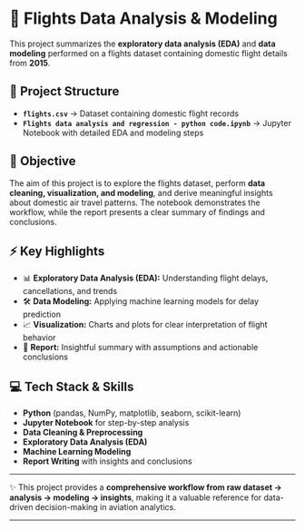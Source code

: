 # 🛫 Flights Data Analysis & Modeling

This project summarizes the **exploratory data analysis (EDA)** and **data modeling** performed on a flights dataset containing domestic flight details from **2015**.

## 📂 Project Structure

* **`flights.csv`** → Dataset containing domestic flight records
* **`Flights data analysis and regression - python code.ipynb`** → Jupyter Notebook with detailed EDA and modeling steps

## 🎯 Objective

The aim of this project is to explore the flights dataset, perform **data cleaning, visualization, and modeling**, and derive meaningful insights about domestic air travel patterns. The notebook demonstrates the workflow, while the report presents a clear summary of findings and conclusions.

## ⚡ Key Highlights

* 📊 **Exploratory Data Analysis (EDA):** Understanding flight delays, cancellations, and trends
* 🛠️ **Data Modeling:** Applying machine learning models for delay prediction
* 📈 **Visualization:** Charts and plots for clear interpretation of flight behavior
* 📝 **Report:** Insightful summary with assumptions and actionable conclusions

## 💻 Tech Stack & Skills

* **Python** (pandas, NumPy, matplotlib, seaborn, scikit-learn)
* **Jupyter Notebook** for step-by-step analysis
* **Data Cleaning & Preprocessing**
* **Exploratory Data Analysis (EDA)**
* **Machine Learning Modeling**
* **Report Writing** with insights and conclusions

---

✨ This project provides a **comprehensive workflow from raw dataset → analysis → modeling → insights**, making it a valuable reference for data-driven decision-making in aviation analytics.

---
